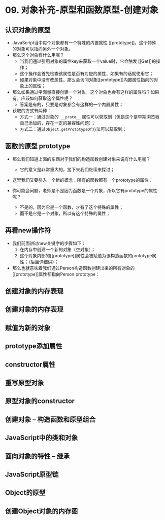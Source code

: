 # 09. 对象补充-原型和函数原型-创建对象



## 认识对象的原型

+ JavaScript当中每个对象都有一个特殊的内置属性 [[prototype]]，这个特殊的对象可以指向另外一个对象。
+ 那么这个对象有什么用呢？
  + 当我们通过引用对象的属性key来获取一个value时，它会触发 [[Get]]的操作；
  + 这个操作会首先检查该属性是否有对应的属性，如果有的话就使用它；
  + 如果对象中没有改属性，那么会访问对象[[prototype]]内置属性指向的对象上的属性；
+ 那么如果通过字面量直接创建一个对象，这个对象也会有这样的属性吗？如果有，应该如何获取这个属性呢？
  + 答案是有的，只要是对象都会有这样的一个内置属性；
+ 获取的方式有两种：
  + 方式一：通过对象的` __proto__` 属性可以获取到（但是这个是早期浏览器自己添加的，存在一定的兼容性问题）；
  + 方式二：通过`Object.getPrototypeOf`方法可以获取到；



## 函数的原型 prototype

+ 那么我们知道上面的东西对于我们的构造函数创建对象来说有什么用呢？
  + 它的意义是非常重大的，接下来我们继续来探讨；
+ 这里我们又要引入一个新的概念：所有的函数都有一个prototype的属性：



+ 你可能会问题，老师是不是因为函数是一个对象，所以它有prototype的属性呢？
  + 不是的，因为它是一个函数，才有了这个特殊的属性；
  + 而不是它是一个对象，所以有这个特殊的属性；





## 再看new操作符

+ 我们前面讲过new关键字的步骤如下：
  1. 在内存中创建一个新的对象（空对象）；
  2. 这个对象内部的[[prototype]]属性会被赋值为该构造函数的prototype属性；（后面详细讲）；
+ 那么也就意味着我们通过Person构造函数创建出来的所有对象的[[prototype]]属性都指向Person.prototype：



## 创建对象的内存表现





## 创建对象的内存表现







## 赋值为新的对象





## prototype添加属性









## constructor属性







## 重写原型对象





## 原型对象的constructor









## 创建对象 – 构造函数和原型组合





## JavaScript中的类和对象









## 面向对象的特性 – 继承









## JavaScript原型链







## Object的原型





## 创建Object对象的内存图
























